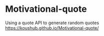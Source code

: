 # Motivational-quote
Using a quote API to generate random quotes 
https://koushub.github.io/Motivational-quote/
